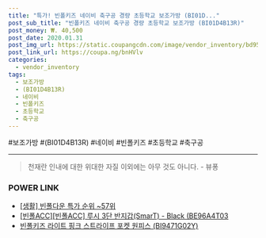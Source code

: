 ```yaml
--- 
title: "특가! 빈폴키즈 네이비 축구공 경량 초등학교 보조가방 (BI01D..." 
post_sub_title: "빈폴키즈 네이비 축구공 경량 초등학교 보조가방 (BI01D4B13R)" 
post_money: ₩. 40,500 
post_date: 2020.01.31 
post_img_url: https://static.coupangcdn.com/image/vendor_inventory/bd95/197464fe5464e0ba82ff55f73c0d4b9b36bf60d47bff75196a116718eec3.jpg 
post_link_url: https://coupa.ng/bnHVlv 
categories: 
  - vendor_inventory 
tags: 
  - 보조가방 
  - (BI01D4B13R) 
  - 네이비 
  - 빈폴키즈 
  - 초등학교 
  - 축구공 
--- 
```

  #보조가방 #(BI01D4B13R) #네이비 #빈폴키즈 #초등학교 #축구공 
<hr> 

> 천재란 인내에 대한 위대한 자질 이외에는 아무 것도 아니다. - 뷰퐁 


### POWER LINK

* <a href="https://blog.naver.com/sakai111/221788151458" target="_blank"> [생활] 빈폴다운 특가 순위 ~57위</a>
* <a href="https://blog.naver.com/fasyy4321/221788197165" target="_blank">[빈폴ACC][빈폴ACC] 루시 3단 반지갑(SmarT) - Black (BE96A4T03</a>
* <a href="https://blog.naver.com/sakai111/221781127743" target="_blank">빈폴키즈 라이트 핑크 스트라이프 포켓 원피스 (BI9471G02Y)</a>
